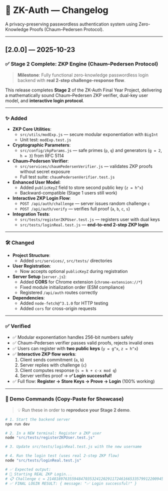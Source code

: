 # 🧾 ZK-Auth — Changelog

A privacy-preserving passwordless authentication system using Zero-Knowledge Proofs (Chaum–Pedersen Protocol).

---

## [2.0.0] — 2025-10-23
### ✅ Stage 2 Complete: ZKP Engine (Chaum–Pedersen Protocol)

> **Milestone**: Fully functional zero-knowledge passwordless login backend with **real 2-step challenge-response flow**.

This release completes **Stage 2** of the ZK-Auth Final Year Project, delivering a mathematically sound Chaum–Pedersen ZKP verifier, dual-key user model, and **interactive login protocol**.

---

### ✨ Added

- **ZKP Core Utilities**:
    - `src/utils/modExp.js` — secure modular exponentiation with `BigInt`
    - Unit test: `modExp.test.js`
- **Cryptographic Parameters**:
    - `src/config/zkpParams.js` — safe primes (`p`, `q`) and generators (`g = 2`, `h = 3`) from RFC 5114
- **Chaum–Pedersen Verifier**:
    - `src/services/chaumPedersenVerifier.js` — validates ZKP proofs without secret exposure
    - Full test suite: `chaumPedersenVerifier.test.js`
- **Enhanced User Model**:
    - Added `publicKeyZ` field to store second public key (`z = h^x`)
    - Backward-compatible (Stage 1 users still work)
- **Interactive ZKP Login Flow**:
    - `POST /api/auth/challenge` — server issues random challenge `c`
    - `POST /api/auth/verify` — verifies full proof (`a`, `b`, `c`, `s`)
- **Integration Tests**:
    - `src/tests/registerZKPUser.test.js` — registers user with dual keys
    - `src/tests/loginReal.test.js` — **end-to-end 2-step ZKP login**

---

### 🛠 Changed

- **Project Structure**:
    - Added `src/services/`, `src/tests/` directories
- **User Registration**:
    - Now accepts optional `publicKeyZ` during registration
- **Server Setup** (`server.js`):
    - Added **CORS** for Chrome extension (`chrome-extension://*`)
    - Fixed module initialization order (ESM compliance)
    - Registered `/api/auth` routes correctly
- **Dependencies**:
    - Added `node-fetch@^3.1.0` for HTTP testing
    - Added `cors` for cross-origin requests

---

### ✅ Verified

- ✅ Modular exponentiation handles 256-bit numbers safely
- ✅ Chaum–Pedersen verifier passes valid proofs, rejects invalid ones
- ✅ Users can register with **two public keys** (`y = g^x`, `z = h^x`)
- ✅ **Interactive ZKP flow works**:
    1. Client sends commitment (`a`, `b`)
    2. Server replies with challenge (`c`)
    3. Client computes response (`s = k + c·x mod q`)
    4. Server verifies proof → **✅ Login successful!**
- ✅ Full flow: **Register → Store Keys → Prove → Login** (100% working)

---

### 🧪 Demo Commands (Copy-Paste for Showcase)

> 💡 Run these in order to **reproduce your Stage 2 demo**.

```bash
# 1. Start the backend server
npm run dev

# 2. In a NEW terminal: Register a ZKP user
node "src/tests/registerZKPUser.test.js"

# 3. Update src/tests/loginReal.test.js with the new username

# 4. Run the login test (uses real 2-step ZKP flow)
node "src/tests/loginReal.test.js"

# ✅ Expected output:
# 🔐 Starting REAL ZKP Login...
# 📋 Challenge c = 21481897635594847035324120291172461665335799122009455272759383921815531311043
# ✅ FINAL LOGIN RESULT: { message: "✅ Login successful!" }